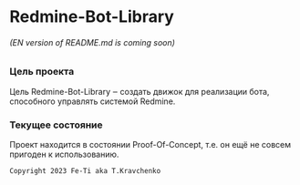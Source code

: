 # Redmine-Bot-Library

###### (EN version of README.md is coming soon)

### Цель проекта

Цель Redmine-Bot-Library ‒ создать движок для реализации бота,
способного управлять системой Redmine.

### Текущее состояние
Проект находится в состоянии Proof-Of-Concept, т.е. он ещё не совсем
пригоден к использованию.

```
Copyright 2023 Fe-Ti aka T.Kravchenko
```
